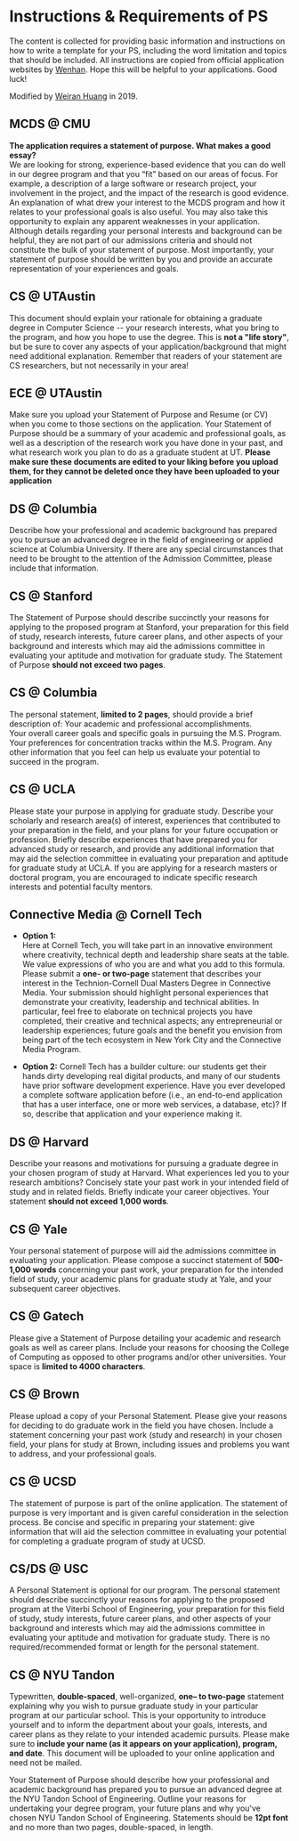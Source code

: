# Instructions & Requirements of PS

The content is collected for providing basic information and instructions on how to write a template for your PS, including the word limitation and topics that should be included. All instructions are copied from official application websites by [Wenhan](mailto:wenhanshi2018@gmail.com). Hope this will be helpful to your applications. Good luck!

Modified by [Weiran Huang](mailto:huangweiran1998@gmail.com) in 2019.

## MCDS @ CMU

__The application requires a statement of purpose. What makes a good essay?__  
We are looking for strong, experience-based evidence that you can do well in our degree program and that you “fit” based on our areas of focus. For example, a description of a large software or research project, your involvement in the project, and the impact of the research is good evidence. An explanation of what drew your interest to the MCDS program and how it relates to your professional goals is also useful. You may also take this opportunity to explain any apparent weaknesses in your application. Although details regarding your personal interests and background can be helpful, they are not part of our admissions criteria and should not constitute the bulk of your statement of purpose. Most importantly, your statement of purpose should be written by you and provide an accurate representation of your experiences and goals.

## CS @ UTAustin

This document should explain your rationale for obtaining a graduate degree in Computer Science -- your research interests, what you bring to the program, and how you hope to use the degree. This is __not a "life story"__, but be sure to cover any aspects of your application/background that might need additional explanation. Remember that readers of your statement are CS researchers, but not necessarily in your area!

## ECE @ UTAustin

Make sure you upload your Statement of Purpose and Resume (or CV) when you come to those sections on the application. Your Statement of Purpose should be a summary of your academic and professional goals, as well as a description of the research work you have done in your past, and what research work you plan to do as a graduate student at UT. **Please make sure these documents are edited to your liking before you upload them, for they cannot be deleted once they have been uploaded to your application**

## DS @ Columbia

Describe how your professional and academic background has prepared you to pursue an advanced degree in the field of engineering or applied science at Columbia University. If there are any special circumstances that need to be brought to the attention of the Admission Committee, please include that information.

## CS @ Stanford

The Statement of Purpose should describe succinctly your reasons for applying to the proposed program at Stanford, your preparation for this field of study, research interests, future career plans, and other aspects of your background and interests which may aid the admissions committee in evaluating your aptitude and motivation for graduate study. The Statement of Purpose __should not exceed two pages__.

## CS @ Columbia

The personal statement, __limited to 2 pages__, should provide a brief description of:
Your academic and professional accomplishments.  
Your overall career goals and specific goals in pursuing the M.S. Program.  
Your preferences for concentration tracks within the M.S. Program. Any other information that you feel can help us evaluate your potential to succeed in the program.

## CS @ UCLA

Please state your purpose in applying for graduate study. Describe your scholarly and research area(s) of interest, experiences that contributed to your preparation in the field, and your plans for your future occupation or profession. Briefly describe experiences that have prepared you for advanced study or research, and provide any additional information that may aid the selection committee in evaluating your preparation and aptitude for graduate study at UCLA. If you are applying for a research masters or doctoral program, you are encouraged to indicate specific research interests and potential faculty mentors.

## Connective Media @ Cornell Tech

- __Option 1:__  
Here at Cornell Tech, you will take part in an innovative environment where creativity, technical depth and leadership share seats at the table. We value expressions of who you are and what you add to this formula. Please submit a __one- or two-page__ statement that describes your interest in the Technion-Cornell Dual Masters Degree in Connective Media. Your submission should highlight personal experiences that demonstrate your creativity, leadership and technical abilities. In particular, feel free to elaborate on technical projects you have completed, their creative and technical aspects; any entrepreneurial or leadership experiences; future goals and the benefit you envision from being part of the tech ecosystem in New York City and the Connective Media Program.

- __Option 2:__
Cornell Tech has a builder culture: our students get their hands dirty developing real digital products, and many of our students have prior software development experience. Have you ever developed a complete software application before (i.e., an end-to-end application that has a user interface, one or more web services, a database, etc)? If so, describe that application and your experience making it.

## DS @ Harvard

Describe your reasons and motivations for pursuing a graduate degree in your chosen program of study at Harvard. What experiences led you to your research ambitions? Concisely state your past work in your intended field of study and in related fields. Briefly indicate your career objectives. Your statement __should not exceed 1,000 words__. 

## CS @ Yale

Your personal statement of purpose will aid the admissions committee in evaluating your application. Please compose a succinct statement of __500-1,000 words__ concerning your past work, your preparation for the intended field of study, your academic plans for graduate study at Yale, and your subsequent career objectives. 

## CS @ Gatech

Please give a Statement of Purpose detailing your academic and research goals as well as career plans. Include your reasons for choosing the College of Computing as opposed to other programs and/or other universities. Your space is __limited to 4000 characters__.

## CS @ Brown

Please upload a copy of your Personal Statement. Please give your reasons for deciding to do graduate work in the field you have chosen. Include a statement concerning your past work (study and research) in your chosen field, your plans for study at Brown, including issues and problems you want to address, and your professional goals.

## CS @ UCSD

The statement of purpose is part of the online application. The statement of purpose is very important and is given careful consideration in the selection process. Be concise and specific in preparing your statement: give information that will aid the selection committee in evaluating your potential for completing a graduate program of study at UCSD.

## CS/DS @ USC

A Personal Statement is optional for our program. The personal statement should describe succinctly your reasons for applying to the proposed program at the Viterbi School of Engineering, your preparation for this field of study, study interests, future career plans, and other aspects of your background and interests which may aid the admissions committee in evaluating your aptitude and motivation for graduate study. There is no required/recommended format or length for the personal statement.

## CS @ NYU Tandon

Typewritten, **double-spaced**, well-organized, **one– to two-page** statement explaining why you wish to pursue graduate study in your particular program at our particular school. This is your opportunity to introduce yourself and to inform the department about your goals, interests, and career plans as they relate to your intended academic pursuits. Please make sure to **include your name (as it appears on your application), program, and date**. This document will be uploaded to your online application and need not be mailed.

Your Statement of Purpose should describe how your professional and academic background has prepared you to pursue an advanced degree at the NYU Tandon School of Engineering. Outline your reasons for undertaking your degree program, your future plans and why you've chosen NYU Tandon School of Engineering. Statements should be **12pt font** and no more than two pages, double-spaced, in length.

